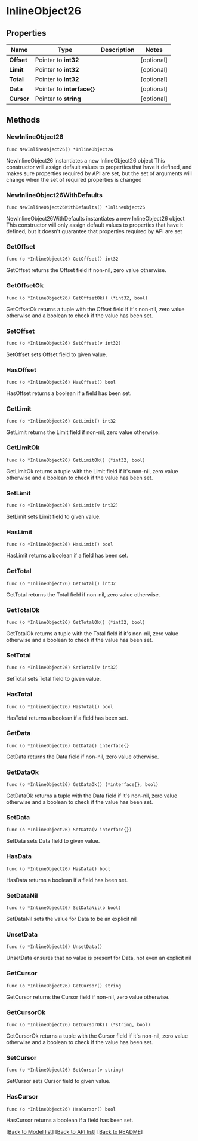 # InlineObject26

## Properties

Name | Type | Description | Notes
------------ | ------------- | ------------- | -------------
**Offset** | Pointer to **int32** |  | [optional] 
**Limit** | Pointer to **int32** |  | [optional] 
**Total** | Pointer to **int32** |  | [optional] 
**Data** | Pointer to **interface{}** |  | [optional] 
**Cursor** | Pointer to **string** |  | [optional] 

## Methods

### NewInlineObject26

`func NewInlineObject26() *InlineObject26`

NewInlineObject26 instantiates a new InlineObject26 object
This constructor will assign default values to properties that have it defined,
and makes sure properties required by API are set, but the set of arguments
will change when the set of required properties is changed

### NewInlineObject26WithDefaults

`func NewInlineObject26WithDefaults() *InlineObject26`

NewInlineObject26WithDefaults instantiates a new InlineObject26 object
This constructor will only assign default values to properties that have it defined,
but it doesn't guarantee that properties required by API are set

### GetOffset

`func (o *InlineObject26) GetOffset() int32`

GetOffset returns the Offset field if non-nil, zero value otherwise.

### GetOffsetOk

`func (o *InlineObject26) GetOffsetOk() (*int32, bool)`

GetOffsetOk returns a tuple with the Offset field if it's non-nil, zero value otherwise
and a boolean to check if the value has been set.

### SetOffset

`func (o *InlineObject26) SetOffset(v int32)`

SetOffset sets Offset field to given value.

### HasOffset

`func (o *InlineObject26) HasOffset() bool`

HasOffset returns a boolean if a field has been set.

### GetLimit

`func (o *InlineObject26) GetLimit() int32`

GetLimit returns the Limit field if non-nil, zero value otherwise.

### GetLimitOk

`func (o *InlineObject26) GetLimitOk() (*int32, bool)`

GetLimitOk returns a tuple with the Limit field if it's non-nil, zero value otherwise
and a boolean to check if the value has been set.

### SetLimit

`func (o *InlineObject26) SetLimit(v int32)`

SetLimit sets Limit field to given value.

### HasLimit

`func (o *InlineObject26) HasLimit() bool`

HasLimit returns a boolean if a field has been set.

### GetTotal

`func (o *InlineObject26) GetTotal() int32`

GetTotal returns the Total field if non-nil, zero value otherwise.

### GetTotalOk

`func (o *InlineObject26) GetTotalOk() (*int32, bool)`

GetTotalOk returns a tuple with the Total field if it's non-nil, zero value otherwise
and a boolean to check if the value has been set.

### SetTotal

`func (o *InlineObject26) SetTotal(v int32)`

SetTotal sets Total field to given value.

### HasTotal

`func (o *InlineObject26) HasTotal() bool`

HasTotal returns a boolean if a field has been set.

### GetData

`func (o *InlineObject26) GetData() interface{}`

GetData returns the Data field if non-nil, zero value otherwise.

### GetDataOk

`func (o *InlineObject26) GetDataOk() (*interface{}, bool)`

GetDataOk returns a tuple with the Data field if it's non-nil, zero value otherwise
and a boolean to check if the value has been set.

### SetData

`func (o *InlineObject26) SetData(v interface{})`

SetData sets Data field to given value.

### HasData

`func (o *InlineObject26) HasData() bool`

HasData returns a boolean if a field has been set.

### SetDataNil

`func (o *InlineObject26) SetDataNil(b bool)`

 SetDataNil sets the value for Data to be an explicit nil

### UnsetData
`func (o *InlineObject26) UnsetData()`

UnsetData ensures that no value is present for Data, not even an explicit nil
### GetCursor

`func (o *InlineObject26) GetCursor() string`

GetCursor returns the Cursor field if non-nil, zero value otherwise.

### GetCursorOk

`func (o *InlineObject26) GetCursorOk() (*string, bool)`

GetCursorOk returns a tuple with the Cursor field if it's non-nil, zero value otherwise
and a boolean to check if the value has been set.

### SetCursor

`func (o *InlineObject26) SetCursor(v string)`

SetCursor sets Cursor field to given value.

### HasCursor

`func (o *InlineObject26) HasCursor() bool`

HasCursor returns a boolean if a field has been set.


[[Back to Model list]](../README.md#documentation-for-models) [[Back to API list]](../README.md#documentation-for-api-endpoints) [[Back to README]](../README.md)


